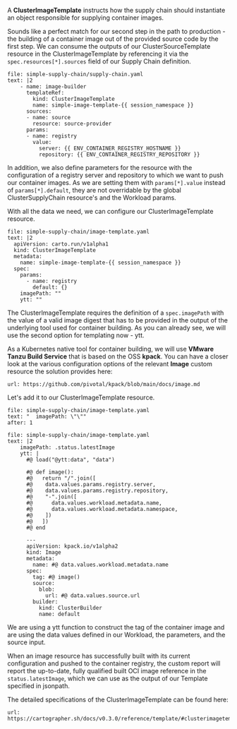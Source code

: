 A **ClusterImageTemplate** instructs how the supply chain should instantiate an object responsible for supplying container images.

Sounds like a perfect match for our second step in the path to production - the building of a container image out of the provided source code by the first step. 
We can consume the outputs of our ClusterSourceTemplate resource in the ClusterImageTemplate by referencing it via the `spec.resources[*].sources` field of our Supply Chain definition. 
```editor:append-lines-to-file
file: simple-supply-chain/supply-chain.yaml
text: |2
    - name: image-builder
      templateRef:
        kind: ClusterImageTemplate
        name: simple-image-template-{{ session_namespace }}
      sources:
      - name: source
        resource: source-provider
      params:
      - name: registry
        value:
          server: {{ ENV_CONTAINER_REGISTRY_HOSTNAME }}
          repository: {{ ENV_CONTAINER_REGISTRY_REPOSITORY }}
```
In addition, we also define parameters for the resource with the configuration of a registry server and repository to which we want to push our container images. As we are setting them with `params[*].value` instead of `params[*].default`, they are not overridable by the global ClusterSupplyChain resource's and the Workload params. 

With all the data we need, we can configure our ClusterImageTemplate resource.
```editor:append-lines-to-file
file: simple-supply-chain/image-template.yaml
text: |2
  apiVersion: carto.run/v1alpha1
  kind: ClusterImageTemplate
  metadata:
    name: simple-image-template-{{ session_namespace }}
  spec:
    params:
      - name: registry
        default: {}
    imagePath: ""
    ytt: ""
```
The ClusterImageTemplate requires the definition of a `spec.imagePath` with the value of a valid image digest that has to be provided in the output of the underlying tool used for container building.
As you can already see, we will use the second option for templating now - ytt.

As a Kubernetes native tool for container building, we will use **VMware Tanzu Build Service** that is based on the OSS **kpack**.
You can have a closer look at the various configuration options of the relevant **Image** custom resource the solution provides here:
```dashboard:open-url
url: https://github.com/pivotal/kpack/blob/main/docs/image.md
```

Let's add it to our ClusterImageTemplate resource.
```editor:select-matching-text
file: simple-supply-chain/image-template.yaml
text: "  imagePath: \"\""
after: 1
```
```editor:replace-text-selection
file: simple-supply-chain/image-template.yaml
text: |2
    imagePath: .status.latestImage
    ytt: |
      #@ load("@ytt:data", "data")

      #@ def image():
      #@   return "/".join([
      #@    data.values.params.registry.server,
      #@    data.values.params.registry.repository,
      #@    "-".join([
      #@      data.values.workload.metadata.name,
      #@      data.values.workload.metadata.namespace,
      #@    ])
      #@   ])
      #@ end

      ---
      apiVersion: kpack.io/v1alpha2
      kind: Image
      metadata:
        name: #@ data.values.workload.metadata.name
      spec:
        tag: #@ image()
        source:
          blob:
            url: #@ data.values.source.url
        builder:
          kind: ClusterBuilder
          name: default

```
We are using a ytt function to construct the tag of the container image and are using the data values defined in our Workload, the parameters, and the source input.

When an image resource has successfully built with its current configuration and pushed to the container registry, the custom report will report the up-to-date, fully qualified built OCI image reference in the `status.latestImage`, which we can use as the output of our Template specified in jsonpath.

The detailed specifications of the ClusterImageTemplate can be found here: 
```dashboard:open-url
url: https://cartographer.sh/docs/v0.3.0/reference/template/#clusterimagetemplate
```